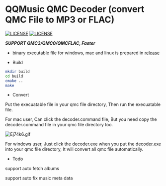 # QQMusic QMC Decoder (convert QMC File to MP3 or FLAC)

[![LICENSE](https://img.shields.io/badge/license-Anti%20996-blue.svg?style=flat-square)](https://github.com/996icu/996.ICU/blob/master/LICENSE)
[![LICENSE](https://img.shields.io/badge/license-MIT-red.svg?style=flat-square)](https://github.com/Presburger/qmc-decoder/blob/master/LICENSE)


***SUPPORT QMC3/QMC0/QMCFLAC, Faster***

* binary executable file for windows, mac and linux is prepared in 
[release](https://github.com/Presburger/qmc-decoder/releases)


* Build

```sh
mkdir build
cd build
cmake ..
make 
```

* Convert

Put the execuatable file in your qmc file directory, Then run the execuatable file.

For mac user, Can click the decoder.command file, But you need copy the decoder.command file in your qmc file directory too.

![Ej74k6.gif](https://s2.ax1x.com/2019/05/19/Ej74k6.gif)

For windows user, Just click the decoder.exe when you put the decoder.exe into your qmc file directory, It will convert all qmc file automatically.

* Todo

support auto fetch albums

support auto fix music meta data
